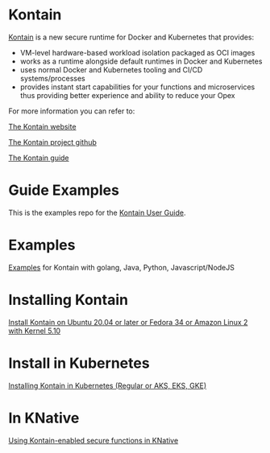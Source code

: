 # Kontain
[Kontain](https://github.com/kontainapp/km) is a new secure runtime for Docker and Kubernetes that provides:
- VM-level hardware-based workload isolation packaged as OCI images
- works as a runtime alongside default runtimes in Docker and Kubernetes
- uses normal Docker and Kubernetes tooling and CI/CD systems/processes
- provides instant start capabilities for your functions and microservices thus providing better experience and ability to reduce your Opex

For more information you can refer to:

[The Kontain website](https://kontain.app)

[The Kontain project github](https://github.com/kontainapp/km)

[The Kontain guide](https://kontainapp.github.io/guide)

# Guide Examples
This is the examples repo for the [Kontain User Guide](https://kontainapp.github.io/guide/).

# Examples
[Examples](/examples/) for Kontain with golang, Java, Python, Javascript/NodeJS

# Installing Kontain
[Install Kontain on Ubuntu 20.04 or later or Fedora 34 or Amazon Linux 2 with Kernel 5.10](/install/)

# Install in Kubernetes
[Installing Kontain in Kubernetes (Regular or AKS, EKS, GKE) ](/install_in_kubernetes/)

# In KNative
[Using Kontain-enabled secure functions in KNative](/examples/knative/basics)

